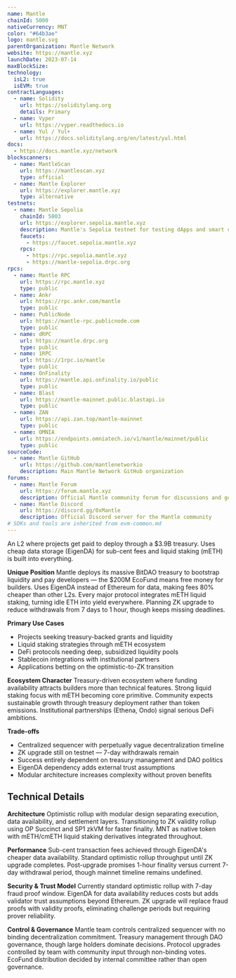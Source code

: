 ```yaml
---
name: Mantle
chainId: 5000
nativeCurrency: MNT
color: "#64b3ae"
logo: mantle.svg
parentOrganization: Mantle Network
website: https://mantle.xyz
launchDate: 2023-07-14
maxBlockSize:
technology:
  isL2: true
  isEVM: true
contractLanguages:
  - name: Solidity
    url: https://soliditylang.org
    details: Primary
  - name: Vyper
    url: https://vyper.readthedocs.io
  - name: Yul / Yul+
    url: https://docs.soliditylang.org/en/latest/yul.html
docs:
  - https://docs.mantle.xyz/network
blockscanners:
  - name: MantleScan
    url: https://mantlescan.xyz
    type: official
  - name: Mantle Explorer
    url: https://explorer.mantle.xyz
    type: alternative
testnets:
  - name: Mantle Sepolia
    chainId: 5003
    url: https://explorer.sepolia.mantle.xyz
    description: Mantle's Sepolia testnet for testing dApps and smart contracts with fast confirmations.
    faucets:
      - https://faucet.sepolia.mantle.xyz
    rpcs:
      - https://rpc.sepolia.mantle.xyz
      - https://mantle-sepolia.drpc.org
rpcs:
  - name: Mantle RPC
    url: https://rpc.mantle.xyz
    type: public
  - name: Ankr
    url: https://rpc.ankr.com/mantle
    type: public
  - name: PublicNode
    url: https://mantle-rpc.publicnode.com
    type: public
  - name: dRPC
    url: https://mantle.drpc.org
    type: public
  - name: 1RPC
    url: https://1rpc.io/mantle
    type: public
  - name: OnFinality
    url: https://mantle.api.onfinality.io/public
    type: public
  - name: Blast
    url: https://mantle-mainnet.public.blastapi.io
    type: public
  - name: ZAN
    url: https://api.zan.top/mantle-mainnet
    type: public
  - name: OMNIA
    url: https://endpoints.omniatech.io/v1/mantle/mainnet/public
    type: public
sourceCode:
  - name: Mantle GitHub
    url: https://github.com/mantlenetworkio
    description: Main Mantle Network GitHub organization
forums:
  - name: Mantle Forum
    url: https://forum.mantle.xyz
    description: Official Mantle community forum for discussions and governance
  - name: Mantle Discord
    url: https://discord.gg/0xMantle
    description: Official Discord server for the Mantle community
# SDKs and tools are inherited from evm-common.md
---
```


An L2 where projects get paid to deploy through a $3.9B treasury. Uses cheap data storage (EigenDA) for sub-cent fees and liquid staking (mETH) is built into everything.

**Unique Position**
Mantle deploys its massive BitDAO treasury to bootstrap liquidity and pay developers — the $200M EcoFund means free money for builders. Uses EigenDA instead of Ethereum for data, making fees 80% cheaper than other L2s. Every major protocol integrates mETH liquid staking, turning idle ETH into yield everywhere. Planning ZK upgrade to reduce withdrawals from 7 days to 1 hour, though keeps missing deadlines.

**Primary Use Cases**

- Projects seeking treasury-backed grants and liquidity
- Liquid staking strategies through mETH ecosystem
- DeFi protocols needing deep, subsidized liquidity pools
- Stablecoin integrations with institutional partners
- Applications betting on the optimistic-to-ZK transition

**Ecosystem Character**
Treasury-driven ecosystem where funding availability attracts builders more than technical features. Strong liquid staking focus with mETH becoming core primitive. Community expects sustainable growth through treasury deployment rather than token emissions. Institutional partnerships (Ethena, Ondo) signal serious DeFi ambitions.

**Trade-offs**

- Centralized sequencer with perpetually vague decentralization timeline
- ZK upgrade still on testnet — 7-day withdrawals remain
- Success entirely dependent on treasury management and DAO politics
- EigenDA dependency adds external trust assumptions
- Modular architecture increases complexity without proven benefits

## Technical Details

**Architecture**
Optimistic rollup with modular design separating execution, data availability, and settlement layers. Transitioning to ZK validity rollup using OP Succinct and SP1 zkVM for faster finality. MNT as native token with mETH/cmETH liquid staking derivatives integrated throughout.

**Performance**
Sub-cent transaction fees achieved through EigenDA's cheaper data availability. Standard optimistic rollup throughput until ZK upgrade completes. Post-upgrade promises 1-hour finality versus current 7-day withdrawal period, though mainnet timeline remains undefined.

**Security & Trust Model**
Currently standard optimistic rollup with 7-day fraud proof window. EigenDA for data availability reduces costs but adds validator trust assumptions beyond Ethereum. ZK upgrade will replace fraud proofs with validity proofs, eliminating challenge periods but requiring prover reliability.

**Control & Governance**
Mantle team controls centralized sequencer with no binding decentralization commitment. Treasury management through DAO governance, though large holders dominate decisions. Protocol upgrades controlled by team with community input through non-binding votes. EcoFund distribution decided by internal committee rather than open governance.
